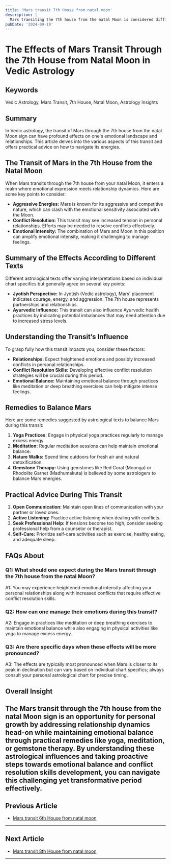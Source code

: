 ```yaml
---
title: 'Mars transit 7th House from natal moon'
description: |
  Mars transiting the 7th house from the natal Moon is considered difficult, leading to conflicts in marriage, financial strain, and health issues, particularly related to the stomach and eyes. The individual may also face separation from their spouse and experience mental distress.
pubDate: '2024-09-19'
---
```


# The Effects of Mars Transit Through the 7th House from Natal Moon in Vedic Astrology

## Keywords

Vedic Astrology, Mars Transit, 7th House, Natal Moon, Astrology Insights

## Summary

In Vedic astrology, the transit of Mars through the 7th house from the natal Moon sign can have profound effects on one's emotional landscape and relationships. This article delves into the various aspects of this transit and offers practical advice on how to navigate its energies.

## The Transit of Mars in the 7th House from the Natal Moon

When Mars transits through the 7th house from your natal Moon, it enters a realm where emotional expression meets relationship dynamics. Here are some key points to consider:

- **Aggressive Energies:** Mars is known for its aggressive and competitive nature, which can clash with the emotional sensitivity associated with the Moon.
- **Conflict Resolution:** This transit may see increased tension in personal relationships. Efforts may be needed to resolve conflicts effectively.
- **Emotional Intensity:** The combination of Mars and Moon in this position can amplify emotional intensity, making it challenging to manage feelings.

## Summary of the Effects According to Different Texts

Different astrological texts offer varying interpretations based on individual chart specifics but generally agree on several key points:

- **Jyotish Perspective:** In Jyotish (Vedic astrology), Mars' placement indicates courage, energy, and aggression. The 7th house represents partnerships and relationships.
- **Ayurvedic Influence:** This transit can also influence Ayurvedic health practices by indicating potential imbalances that may need attention due to increased stress levels.

## Understanding the Transit’s Influence

To grasp fully how this transit impacts you, consider these factors:

- **Relationships:** Expect heightened emotions and possibly increased conflicts in personal relationships.
- **Conflict Resolution Skills:** Developing effective conflict resolution strategies will be crucial during this period.
- **Emotional Balance:** Maintaining emotional balance through practices like meditation or deep breathing exercises can help mitigate intense feelings.

## Remedies to Balance Mars

Here are some remedies suggested by astrological texts to balance Mars during this transit:

1. **Yoga Practices:** Engage in physical yoga practices regularly to manage excess energy.
2. **Meditation:** Regular meditation sessions can help maintain emotional balance.
3. **Nature Walks:** Spend time outdoors for fresh air and natural detoxification.
4. **Gemstone Therapy:** Using gemstones like Red Coral (Moonga) or Rhodolite Garnet (Madhumakuta) is believed by some astrologers to balance Mars energies.

## Practical Advice During This Transit

1. **Open Communication:** Maintain open lines of communication with your partner or loved ones.
2. **Active Listening:** Practice active listening when dealing with conflicts.
3. **Seek Professional Help:** If tensions become too high, consider seeking professional help from a counselor or therapist.
4. **Self-Care:** Prioritize self-care activities such as exercise, healthy eating, and adequate sleep.

## FAQs About

### Q1: What should one expect during the Mars transit through the 7th house from the natal Moon?
A1: You may experience heightened emotional intensity affecting your personal relationships along with increased conflicts that require effective conflict resolution skills.

### Q2: How can one manage their emotions during this transit?
A2: Engage in practices like meditation or deep breathing exercises to maintain emotional balance while also engaging in physical activities like yoga to manage excess energy.

### Q3: Are there specific days when these effects will be more pronounced?
A3: The effects are typically most pronounced when Mars is closer to its peak in declination but can vary based on individual chart specifics; always consult your personal astrological chart for precise timing.

## Overall Insight

The Mars transit through the 7th house from the natal Moon sign is an opportunity for personal growth by addressing relationship dynamics head-on while maintaining emotional balance through practical remedies like yoga, meditation, or gemstone therapy. By understanding these astrological influences and taking proactive steps towards emotional balance and conflict resolution skills development, you can navigate this challenging yet transformative period effectively.
---

## Previous Article
- [Mars transit 6th House from natal moon](200306_Mars_transit_6th_House_from_natal_moon.md)

---

## Next Article
- [Mars transit 8th House from natal moon](200308_Mars_transit_8th_House_from_natal_moon.md)

---
